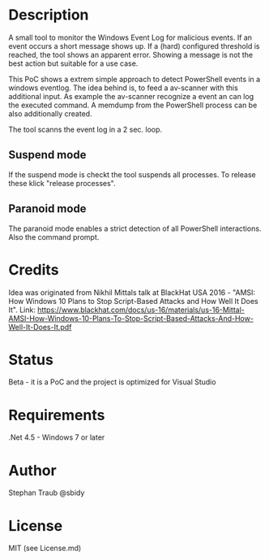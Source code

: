 # Description
A small tool to monitor the Windows Event Log for malicious events. If an event occurs a short message shows up. If a (hard) configured threshold is reached, the tool shows an apparent error. Showing a message is not the best action but suitable for a use case.

This PoC shows a extrem simple approach to detect PowerShell events in a windows eventlog. The idea behind is, to feed a av-scanner with this additional input.
As example the av-scanner recognize a event an can log the executed command. A memdump from the PowerShell process can be also additionally created.

The tool scanns the event log in a 2 sec. loop.

## Suspend mode
If the suspend mode is checkt the tool suspends all processes. To release these klick "release processes".

## Paranoid mode
The paranoid mode enables a strict detection of all PowerShell interactions. Also the command prompt.

# Credits
Idea was originated from Nikhil Mittals talk at BlackHat USA 2016 - "AMSI: How Windows 10 Plans to Stop Script-Based Attacks and
How Well It Does It".
Link: https://www.blackhat.com/docs/us-16/materials/us-16-Mittal-AMSI-How-Windows-10-Plans-To-Stop-Script-Based-Attacks-And-How-Well-It-Does-It.pdf

# Status
Beta - it is a PoC and the project is optimized for Visual Studio

# Requirements
.Net 4.5 - Windows 7 or later

# Author
Stephan Traub @sbidy

# License
MIT (see License.md)
